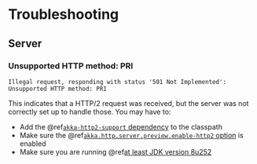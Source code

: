 # Troubleshooting

## Server

### Unsupported HTTP method: PRI

```
Illegal request, responding with status '501 Not Implemented': Unsupported HTTP method: PRI
```

This indicates that a HTTP/2 request was received, but the server was not
correctly set up to handle those. You may have to:

* Add the @ref[`akka-http2-support` dependency](server-side/http2.md#dependency) to the classpath
* Make sure the @ref[`akka.http.server.preview.enable-http2` option](server-side/http2.md#enable-http-2-support) is enabled
* Make sure you are running @ref[at least JDK version 8u252](server-side/http2.md#dependency)
